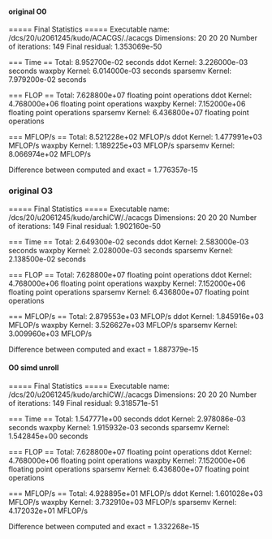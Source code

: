 #### original O0

===== Final Statistics =====
Executable name:      /dcs/20/u2061245/kudo/ACACGS/./acacgs
Dimensions:           20 20 20
Number of iterations: 149
Final residual:       1.353069e-50

=== Time ==
Total:           8.952700e-02 seconds
ddot Kernel:     3.226000e-03 seconds
waxpby Kernel:   6.014000e-03 seconds
sparsemv Kernel: 7.979200e-02 seconds

=== FLOP ==
Total:           7.628800e+07 floating point operations
ddot Kernel:     4.768000e+06 floating point operations
waxpby Kernel:   7.152000e+06 floating point operations
sparsemv Kernel: 6.436800e+07 floating point operations

=== MFLOP/s ==
Total:           8.521228e+02 MFLOP/s
ddot Kernel:     1.477991e+03 MFLOP/s
waxpby Kernel:   1.189225e+03 MFLOP/s
sparsemv Kernel: 8.066974e+02 MFLOP/s

Difference between computed and exact = 1.776357e-15


### original O3
===== Final Statistics =====
Executable name:      /dcs/20/u2061245/kudo/archiCW/./acacgs
Dimensions:           20 20 20
Number of iterations: 149
Final residual:       1.902160e-50

=== Time ==
Total:           2.649300e-02 seconds
ddot Kernel:     2.583000e-03 seconds
waxpby Kernel:   2.028000e-03 seconds
sparsemv Kernel: 2.138500e-02 seconds

=== FLOP ==
Total:           7.628800e+07 floating point operations
ddot Kernel:     4.768000e+06 floating point operations
waxpby Kernel:   7.152000e+06 floating point operations
sparsemv Kernel: 6.436800e+07 floating point operations

=== MFLOP/s ==
Total:           2.879553e+03 MFLOP/s
ddot Kernel:     1.845916e+03 MFLOP/s
waxpby Kernel:   3.526627e+03 MFLOP/s
sparsemv Kernel: 3.009960e+03 MFLOP/s

Difference between computed and exact = 1.887379e-15


#### O0 simd unroll
===== Final Statistics =====
Executable name:      /dcs/20/u2061245/kudo/archiCW/./acacgs
Dimensions:           20 20 20
Number of iterations: 149
Final residual:       9.318571e-51

=== Time ==
Total:           1.547771e+00 seconds
ddot Kernel:     2.978086e-03 seconds
waxpby Kernel:   1.915932e-03 seconds
sparsemv Kernel: 1.542845e+00 seconds

=== FLOP ==
Total:           7.628800e+07 floating point operations
ddot Kernel:     4.768000e+06 floating point operations
waxpby Kernel:   7.152000e+06 floating point operations
sparsemv Kernel: 6.436800e+07 floating point operations

=== MFLOP/s ==
Total:           4.928895e+01 MFLOP/s
ddot Kernel:     1.601028e+03 MFLOP/s
waxpby Kernel:   3.732910e+03 MFLOP/s
sparsemv Kernel: 4.172032e+01 MFLOP/s

Difference between computed and exact = 1.332268e-15 


